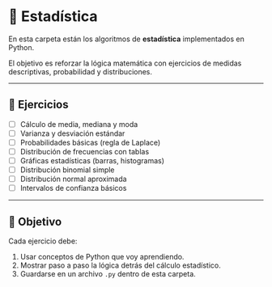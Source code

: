 # 📘 Estadística  

En esta carpeta están los algoritmos de **estadística** implementados en Python.  

El objetivo es reforzar la lógica matemática con ejercicios de medidas descriptivas, probabilidad y distribuciones.  

---

## 📑 Ejercicios  

- [ ] Cálculo de media, mediana y moda  
- [ ] Varianza y desviación estándar  
- [ ] Probabilidades básicas (regla de Laplace)  
- [ ] Distribución de frecuencias con tablas  
- [ ] Gráficas estadísticas (barras, histogramas)  
- [ ] Distribución binomial simple  
- [ ] Distribución normal aproximada  
- [ ] Intervalos de confianza básicos  

---

## 🎯 Objetivo  

Cada ejercicio debe:  

1. Usar conceptos de Python que voy aprendiendo.  
2. Mostrar paso a paso la lógica detrás del cálculo estadístico.  
3. Guardarse en un archivo `.py` dentro de esta carpeta.  
